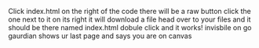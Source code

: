 Click index.html on the right of the code there will be a raw button click the one next to it on its right it will download a file head over to your files and it should be there named index.html dobule click and it works! invisbile on go gaurdian shows ur last page and says you are on canvas
